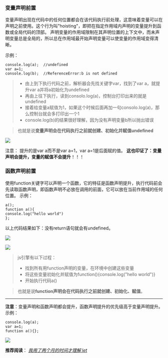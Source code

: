 ### 变量声明前置
变量声明出现在代码中的任何位置都会在该代码执行前处理，这意味着变量可以在声明之前使用。这个行为叫"hoisting"，即把在指定作用域内声明的变量提升到函数或全局代码的顶部。
声明变量的作用域限制在其声明位置的上下文中，而未声明变量总是全局的，所以总在作用域最开始声明变量可以使变量的作用域变得清晰。

示例：
```
console.log(a);  //undefined
var a=1;
console.log(b);  //ReferenceError:b is not defined
```

>- 由上到下执行代码之前，解析器会先找关键字var，找到了var a，就提升var a并将a初始化为undefined
>- 再由上往下执行，读到consolo.log(a)，控制台打印出来的就是undefined
>- 接着给变量a赋值为1，如果这个时候后面再加一句consolo.log(a)，那么控制台就会多打印出一个1
>- console.log(b)的结果很好理解，因为没有声明变量b所以抛出错误

>也就是说**变量声明会在代码执行之前就创建、初始化并赋值undefined**

![](http://upload-images.jianshu.io/upload_images/6851923-716cf36fff85430b.png?imageMogr2/auto-orient/strip%7CimageView2/2/w/1240)

注意：
提升的是var a而不是var a=1，var a=1是后面赋的值。
**这也印证了：变量声明会提升，变量的赋值不会提升**！！！

### 函数声明前置
使用function关键字可以声明一个函数，它的特征是函数声明提升，执行代码前会先读取函数声明，即函数声明不必放在调用的前面，它可以放在当前作用域的任何位置。
示例：
```
a();
function a(){
console.log("hello world")
};
```

以上代码结果如下：没有return语句就会有undefined。

![](http://upload-images.jianshu.io/upload_images/6851923-7234a99e98a1c241.png?imageMogr2/auto-orient/strip%7CimageView2/2/w/1240)


![](http://upload-images.jianshu.io/upload_images/6851923-6c46959024aa58c0.png?imageMogr2/auto-orient/strip%7CimageView2/2/w/1240)

>js引擎有以下过程：
>- 找到所有用function声明的变量，在环境中创建这些变量
>- 将这些变量初始化并赋值为function(){console.log("hello world")}
>- 开始执行代码a()

>也就是说**function声明会在代码执行之前就创建、初始化、赋值**。

-----

**注意**：变量声明和函数声明都会提升，函数声明提升的优先级高于变量声明提升。
示例：
```
console.log(a);
var a=1;
function a(){};
```

![](http://upload-images.jianshu.io/upload_images/6851923-ca67ddb21c618666.png?imageMogr2/auto-orient/strip%7CimageView2/2/w/1240)


**推荐阅读**：
[*我用了两个月的时间才理解 let*](https://zhuanlan.zhihu.com/p/28140450)